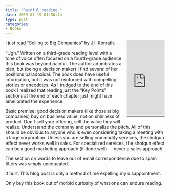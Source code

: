 ```yaml
---
title: "Painful reading."
date: 2009-07-19 01:50:14
type: post
categories:
- Books
---
```


<div style="float:right; margin-left:1em; margin-bottom:1em; border-bottom: 1px solid black"><iframe src="http://rcm.amazon.com/e/cm?lt1=_blank&bc1=000000&IS2=1&bg1=FFFFFF&fc1=000000&lc1=0000FF&t=lethargy-20&o=1&p=8&l=as1&m=amazon&f=ifr&md=10FE9736YVPPT7A0FBG2&asins=1419515624" style="width:120px;height:240px;" scrolling="no" marginwidth="0" marginheight="0" frameborder="0"></iframe></div>  <p>I just read &#8220;Selling to Big Companies&#8221; by Jill Konrath.</p>  <p>&#8220;Ugh.&#8221;  Written on a third-grade reading level with a tone of voice often focused on a fourth-grade audience this book was beyond painful.  The author adumbrates a plan, but (being a decision maker) I find several of her positions paradoxical.  The book does have useful information, but it was not reinforced with compelling stories or anecdotes.  As I trudged to the end of this book I realized that reading just the &#8220;Key Points&#8221; sections at the end of each chapter just might have ameliorated the experience.</p>  <p>Basic premise: good decision makers (like those at big companies) buy on business value, not on shininess of product.  Don't sell your offering, sell the value they will realize.  Understand the company and personalize the pitch.  All of this should be obvious to anyone who is even considering taking a meeting with a large corporation.  Unless you are selling commodity services, the shotgun effect never works well in sales.  For specialized services, the shotgun effect can be a good marketing approach (if done well) &#8212; never a sales approach.</p>  <p>The section on words to leave out of email correspondence due to spam filters was simply uneducated.</p>  <p>It hurt.  This blog post is only a method of me expelling my disappointment.</p>  <p>Only buy this book out of morbid curiosity of what one can endure reading.</p>
